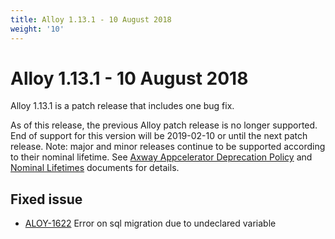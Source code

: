 ```yaml
---
title: Alloy 1.13.1 - 10 August 2018
weight: '10'
---
```


# Alloy 1.13.1 - 10 August 2018

Alloy 1.13.1 is a patch release that includes one bug fix.

As of this release, the previous Alloy patch release is no longer supported. End of support for this version will be 2019-02-10 or until the next patch release. Note: major and minor releases continue to be supported according to their nominal lifetime. See [Axway Appcelerator Deprecation Policy](/guide/AMPLIFY_Appcelerator_Services_Overview/Axway_Appcelerator_Deprecation_Policy/) and [Nominal Lifetimes](#undefined) documents for details.

## Fixed issue

* [ALOY-1622](https://jira.appcelerator.org/browse/ALOY-1622) Error on sql migration due to undeclared variable

